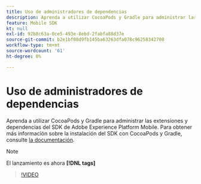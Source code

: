 ```yaml
---
title: Uso de administradores de dependencias
description: Aprenda a utilizar CocoaPods y Gradle para administrar las extensiones y dependencias del SDK móvil.
feature: Mobile SDK
kt: null
exl-id: 92b8c63a-0ce5-493e-8ebd-2fabfa88d37e
source-git-commit: b2e1bf08d9fb145ba63263dfa078c96258342708
workflow-type: tm+mt
source-wordcount: '61'
ht-degree: 0%

---
```


# Uso de administradores de dependencias

Aprenda a utilizar CocoaPods y Gradle para administrar las extensiones y dependencias del SDK de Adobe Experience Platform Mobile. Para obtener más información sobre la instalación del SDK con CocoaPods y Gradle, consulte [la documentación](https://developer.adobe.com/client-sdks/documentation/getting-started/get-the-sdk/).

>[!NOTE]
>
> El lanzamiento es ahora **[!DNL tags]**

>[!VIDEO](https://video.tv.adobe.com/v/26263/?quality=12&learn=on)

